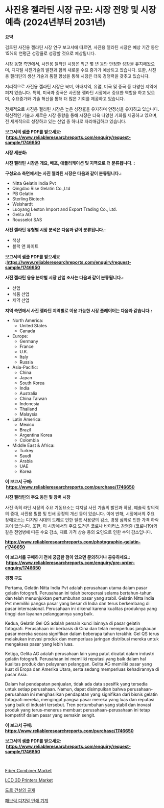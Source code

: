 <p><h1>사진용 젤라틴 시장 규모: 시장 전망 및 시장 예측 (2024년부터 2031년)</h1></p><p><strong>요약</strong></p>
<p><p>검토된 사진용 젤라틴 시장 연구 보고서에 따르면, 사진용 젤라틴 시장은 예상 기간 동안 15%의 연평균 성장율로 성장할 것으로 예상됩니다. </p><p>시장 동향 측면에서, 사진용 젤라틴 시장은 최근 몇 년 동안 안정한 성장을 유지해왔으며, 디지털 사진기술의 발전과 함께 새로운 수요 증가가 예상되고 있습니다. 또한, 사진용 젤라틴의 생산 기술과 품질 향상을 통해 시장은 더욱 경쟁력을 갖추고 있습니다.</p><p>지리적으로 사진용 젤라틴 시장은 북미, 아태지역, 유럽, 미국 및 중국 등 다양한 지역에 퍼져 있습니다. 특히, 미국과 중국은 사진용 젤라틴 시장에서 중요한 역할을 하고 있으며, 수요증가와 기술 혁신을 통해 더 많은 기회를 제공하고 있습니다.</p><p>전체적으로 사진용 젤라틴 시장은 높은 성장률을 유지하며 안정성을 유지하고 있습니다. 혁신적인 기술과 새로운 시장 동향을 통해 시장은 더욱 다양한 기회를 제공하고 있으며, 전 세계적으로 성장하고 있는 산업 중 하나로 자리매김하고 있습니다.</p></p>
<p><strong>보고서의 샘플 PDF를 받으세요: &nbsp;<a href="https://www.reliableresearchreports.com/enquiry/request-sample/1746650">https://www.reliableresearchreports.com/enquiry/request-sample/1746650</a></strong></p>
<p><strong>시장 세분화:</strong></p>
<p><strong> 사진 젤라틴 시장은 개요, 배포, 애플리케이션 및 지역으로 더 분류됩니다. :</strong></p>
<p><strong>구성요소 측면에서는 사진 젤라틴 시장은 다음과 같이 분류됩니다.:</strong></p>
<p><ul><li>Nitta Gelatin India Pvt</li><li>Qingdao Rise Gelatin Co.,Ltd</li><li>PB Gelatin</li><li>Sterling Biotech</li><li>Weishardt</li><li>Luoyang Leston Import and Export Trading Co., Ltd.</li><li>Gelita AG</li><li>Rousselot SAS</li></ul></p>
<p><strong> 사진 젤라틴 유형별 시장 분석은 다음과 같이 분류됩니다.:</strong></p>
<p><ul><li>색상</li><li>블랙 앤 화이트</li></ul></p>
<p><strong>보고서의 샘플 PDF를 받으세요 :<a href="https://www.reliableresearchreports.com/enquiry/request-sample/1746650">https://www.reliableresearchreports.com/enquiry/request-sample/1746650</a></strong></p>
<p><strong> 사진 젤라틴 응용 분야별 시장 산업 조사는 다음과 같이 분류됩니다.:</strong></p>
<p><ul><li>산업</li><li>식품 산업</li><li>제약 산업</li></ul></p>
<p><strong>지역 측면에서 사진 젤라틴 지역별로 이용 가능한 시장 플레이어는 다음과 같습니다.:</strong></p>
<p><ul>
    <li>
        North America:
        <ul>
            <li>United States</li>
            <li>Canada</li>
        </ul>
    </li>
    <li>
        Europe:
        <ul>
            <li>Germany</li>
            <li>France</li>
            <li>U.K.</li>
            <li>Italy</li>
            <li>Russia</li>
        </ul>
    </li>
    <li>
        Asia-Pacific:
        <ul>
            <li>China</li>
            <li>Japan</li>
            <li>South Korea</li>
            <li>India</li>
            <li>Australia</li>
            <li>China Taiwan</li>
            <li>Indonesia</li>
            <li>Thailand</li>
            <li>Malaysia</li>
        </ul>
    </li>
    <li>
        Latin America:
        <ul>
            <li>Mexico</li>
            <li>Brazil</li>
            <li>Argentina Korea</li>
            <li>Colombia</li>
        </ul>
    </li>
    <li>
        Middle East & Africa:
        <ul>
            <li>Turkey</li>
            <li>Saudi</li>
            <li>Arabia</li>
            <li>UAE</li>
            <li>Korea</li>
        </ul>
    </li>
    </ul></p>
<p><strong>이 보고서 구매: &nbsp;<a href="https://www.reliableresearchreports.com/purchase/1746650">https://www.reliableresearchreports.com/purchase/1746650</a></strong></p>
<p><strong>사진 젤라틴의 주요 동인 및 장벽 시장</strong></p>
<p><p>사진 족히 라틴 시장의 주요 기동요소는 디지털 사진 기술의 발전과 확장, 예술적 창의력의 증대, 사진용 필름 및 인쇄 공정의 개선 등이 있습니다. 이에 반해, 시장에서의 주요 장애요소는 디지털 시대의 도래로 인한 필름 사용량의 감소, 경쟁 심화로 인한 가격 하락 등이 있습니다. 또한, 이 시장에서의 주요 도전은 코로나 바이러스 감염증 (코로나19)와 같은 전염병에 따른 수요 감소, 재료 가격 상승 등의 요인으로 인한 수익 감소입니다.</p></p>
<p><strong><a href="https://www.reliableresearchreports.com/photographic-gelatin-r1746650">https://www.reliableresearchreports.com/photographic-gelatin-r1746650</a></strong></p>
<p><strong>이 보고서를 구매하기 전에 궁금한 점이 있으면 문의하거나 공유하세요.: &nbsp;<a href="https://www.reliableresearchreports.com/enquiry/pre-order-enquiry/1746650">https://www.reliableresearchreports.com/enquiry/pre-order-enquiry/1746650</a></strong></p>
<p><strong>경쟁 구도</strong></p>
<p><p>Pertama, Gelatin Nitta India Pvt adalah perusahaan utama dalam pasar gelatin fotografi. Perusahaan ini telah beroperasi selama bertahun-tahun dan telah menunjukkan pertumbuhan pasar yang stabil. Gelatin Nitta India Pvt memiliki pangsa pasar yang besar di India dan terus berkembang di pasar internasional. Perusahaan ini dikenal karena kualitas produknya yang tinggi dan layanan pelanggannya yang baik.</p><p>Kedua, Gelatin Gel QS adalah pemain kunci lainnya di pasar gelatin fotografi. Perusahaan ini berbasis di Cina dan telah memperluas jangkauan pasar mereka secara signifikan dalam beberapa tahun terakhir. Gel QS terus melakukan inovasi produk dan memperluas jaringan distribusi mereka untuk mengakses pasar yang lebih luas.</p><p>Ketiga, Gelita AG adalah perusahaan lain yang patut dicatat dalam industri gelatin fotografi. Perusahaan ini memiliki reputasi yang baik dalam hal kualitas produk dan pelayanan pelanggan. Gelita AG memiliki pasar yang kuat di Eropa dan Amerika Utara, serta sedang memperluas kehadirannya di pasar Asia.</p><p>Dalam hal pendapatan penjualan, tidak ada data spesifik yang tersedia untuk setiap perusahaan. Namun, dapat disimpulkan bahwa perusahaan-perusahaan ini menghasilkan pendapatan yang signifikan dari bisnis gelatin fotografi mereka, mengingat pangsa pasar mereka yang luas dan reputasi yang baik di industri tersebut. Tren pertumbuhan yang stabil dan inovasi produk yang terus-menerus membuat perusahaan-perusahaan ini tetap kompetitif dalam pasar yang semakin sengit.</p></p>
<p><strong>이 보고서 구매: &nbsp; <a href="https://www.reliableresearchreports.com/purchase/1746650">https://www.reliableresearchreports.com/purchase/1746650</a></strong></p>
<p><strong>보고서의 샘플 PDF를 받으세요: &nbsp;<a href="https://www.reliableresearchreports.com/enquiry/request-sample/1746650">https://www.reliableresearchreports.com/enquiry/request-sample/1746650</a></strong><strong></strong></p>
<p>&nbsp;</p>
<p><p><a href="https://github.com/edytherolanlouisejk1miz0wig/Market-Research-Report-List-2/blob/main/fiber-combiner-market.md">Fiber Combiner Market</a></p><p><a href="https://github.com/peachesmcdowel1/Market-Research-Report-List-2/blob/main/lcd-3d-printers-market.md">LCD 3D Printers Market</a></p><p><a href="https://medium.com/@lottierunte44/%EB%8F%84%EB%A1%9C-%EA%B1%B4%EC%84%A4-%EC%8B%9C%EC%9E%A5%EC%9D%98-%EC%A7%91%EA%B3%84%EB%8A%94-%EC%8B%9C%EC%9E%A5-%EC%A0%90%EC%9C%A0%EC%9C%A8-%EC%8B%9C%EC%9E%A5-%EB%8F%99%ED%96%A5-%EB%B0%8F-%EC%8B%9C%EC%9E%A5-%EC%84%B1%EC%9E%A5%EC%97%90-%EB%8C%80%ED%95%9C-%EC%A0%95%EB%B3%B4%EB%A5%BC-%EC%A0%9C%EA%B3%B5%ED%95%A9%EB%8B%88%EB%8B%A4-cb1fc1a3c719">도로 건설의 골재</a></p><p><a href="https://medium.com/@thadnader1941/%ED%8C%A8%EB%B8%8C%EB%A6%AD-%EB%94%94%EC%A7%80%ED%84%B8-%ED%94%84%EB%A6%B0%ED%8C%85-%EA%B8%B0%EA%B3%84-%EC%8B%9C%EC%9E%A5-%EC%8B%9C%EC%9E%A5-cagr-%EC%8B%9C%EC%9E%A5-%EB%8F%99%ED%96%A5-%EB%B0%8F-%EC%84%B1%EC%9E%A5-%EC%A0%84%EB%9E%B5%EC%97%90-%EB%8C%80%ED%95%9C-%ED%86%B5%EC%B0%B0%EB%A0%A5-78bc91de22a1">패브릭 디지털 인쇄 기계</a></p></p>